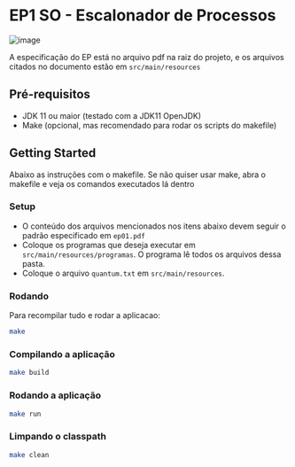 # EP1 SO - Escalonador de Processos
![image](https://user-images.githubusercontent.com/37965946/193656169-0d1ecfed-905f-4c40-947b-f27e4d5e6321.png)


A especificação do EP está no arquivo pdf na raiz do projeto, e os arquivos citados no documento estão em `src/main/resources`

## Pré-requisitos

* JDK 11 ou maior (testado com a JDK11 OpenJDK)
* Make (opcional, mas recomendado para rodar os scripts do makefile)

## Getting Started
Abaixo as instruções com o makefile. Se não quiser usar make, abra o makefile e veja os comandos executados lá dentro

### Setup
* O conteúdo dos arquivos mencionados nos itens abaixo devem seguir o padrão especificado em `ep01.pdf`
* Coloque os programas que deseja executar em `src/main/resources/programas`. O programa lê todos os arquivos dessa pasta.
* Coloque o arquivo `quantum.txt` em `src/main/resources`.

### Rodando
Para recompilar tudo e rodar a aplicacao:
```sh
make
```


### Compilando a aplicação
```sh
make build
```


### Rodando a aplicação
```sh
make run
```

### Limpando o classpath
```sh
make clean
```
